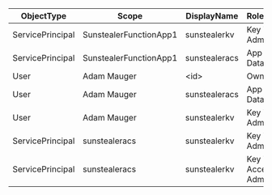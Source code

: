 | ObjectType       |  Scope                 | DisplayName                          | RoleDefinitionName                  |
| ---------------- | ---------------------- | ------------------------------------ | ----------------------------------- |
| ServicePrincipal | SunstealerFunctionApp1 | sunstealerkv                         | Key Vault Administrator             |
| ServicePrincipal | SunstealerFunctionApp1 | sunstealeracs                        | App Configuration Data Owner        |
| User             | Adam Mauger            | \<id\>                               | Owner                               |
| User             | Adam Mauger            | sunstealeracs                        | App Configuration Data Owner        |
| User             | Adam Mauger            | sunstealerkv                         | Key Vault Administrator             |
| ServicePrincipal | sunstealeracs          | sunstealerkv                         | Key Vault Administrator             |
| ServicePrincipal | sunstealeracs          | sunstealerkv                         | Key Vault Data Access Administrator |
